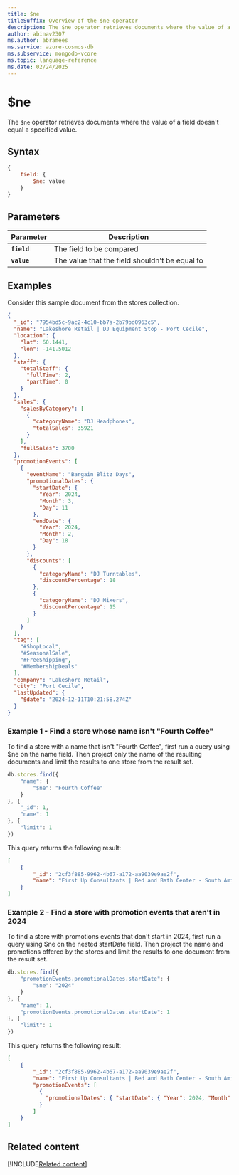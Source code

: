 ```yaml
---
title: $ne
titleSuffix: Overview of the $ne operator
description: The $ne operator retrieves documents where the value of a field doesn't equal a specified value
author: abinav2307
ms.author: abramees
ms.service: azure-cosmos-db
ms.subservice: mongodb-vcore
ms.topic: language-reference
ms.date: 02/24/2025
---
```


# $ne

The `$ne` operator retrieves documents where the value of a field doesn't equal a specified value.

## Syntax

```javascript
{
    field: {
        $ne: value
    }
}
```

## Parameters

| Parameter | Description |
| --- | --- |
| **`field`** | The field to be compared|
| **`value`** | The value that the field shouldn't be equal to|

## Examples

Consider this sample document from the stores collection.

```json
{
  "_id": "7954bd5c-9ac2-4c10-bb7a-2b79bd0963c5",
  "name": "Lakeshore Retail | DJ Equipment Stop - Port Cecile",
  "location": {
    "lat": 60.1441,
    "lon": -141.5012
  },
  "staff": {
    "totalStaff": {
      "fullTime": 2,
      "partTime": 0
    }
  },
  "sales": {
    "salesByCategory": [
      {
        "categoryName": "DJ Headphones",
        "totalSales": 35921
      }
    ],
    "fullSales": 3700
  },
  "promotionEvents": [
    {
      "eventName": "Bargain Blitz Days",
      "promotionalDates": {
        "startDate": {
          "Year": 2024,
          "Month": 3,
          "Day": 11
        },
        "endDate": {
          "Year": 2024,
          "Month": 2,
          "Day": 18
        }
      },
      "discounts": [
        {
          "categoryName": "DJ Turntables",
          "discountPercentage": 18
        },
        {
          "categoryName": "DJ Mixers",
          "discountPercentage": 15
        }
      ]
    }
  ],
  "tag": [
    "#ShopLocal",
    "#SeasonalSale",
    "#FreeShipping",
    "#MembershipDeals"
  ],
  "company": "Lakeshore Retail",
  "city": "Port Cecile",
  "lastUpdated": {
    "$date": "2024-12-11T10:21:58.274Z"
  }
}
```

### Example 1 - Find a store whose name isn't "Fourth Coffee"

To find a store with a name that isn't "Fourth Coffee", first run a query using $ne on the name field. Then project only the name of the resulting documents and limit the results to one store from the result set.

```javascript
db.stores.find({
    "name": {
        "$ne": "Fourth Coffee"
    }
}, {
    "_id": 1,
    "name": 1
}, {
    "limit": 1
})
```

This query returns the following result:

```json
[
    {
        "_id": "2cf3f885-9962-4b67-a172-aa9039e9ae2f",
        "name": "First Up Consultants | Bed and Bath Center - South Amir"
    }
]
```

### Example 2 - Find a store with promotion events that aren't in 2024

To find a store with promotions events that don't start in 2024, first run a query using $ne on the nested startDate field. Then project the name and promotions offered by the stores and limit the results to one document from the result set.

```javascript
db.stores.find({
    "promotionEvents.promotionalDates.startDate": {
        "$ne": "2024"
    }
}, {
    "name": 1,
    "promotionEvents.promotionalDates.startDate": 1
}, {
    "limit": 1
})
```

This query returns the following result:

```json
[
    {
        "_id": "2cf3f885-9962-4b67-a172-aa9039e9ae2f",
        "name": "First Up Consultants | Bed and Bath Center - South Amir",
        "promotionEvents": [
          {
            "promotionalDates": { "startDate": { "Year": 2024, "Month": 9, "Day": 21 } }
          }
        ]
    }
]
```

## Related content

[!INCLUDE[Related content](../includes/related-content.md)]
